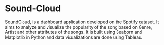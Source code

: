 # Sound-Cloud
SoundCloud, is a dashboard application developed on the Spotify dataset. It aims to analyze and visualize the popularity of the song based on Genre, Artist and other attributes of the songs. It is built using Seaborn and Matplotlib in Python and data visualizations are done using Tableau. 
